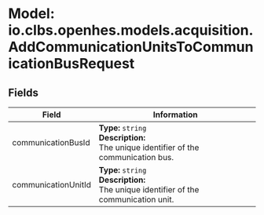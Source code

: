 # Model: io.clbs.openhes.models.acquisition.AddCommunicationUnitsToCommunicationBusRequest

## Fields

| Field | Information |
| --- | --- |
| communicationBusId | <b>Type:</b> `string`<br><b>Description:</b><br>The unique identifier of the communication bus. |
| communicationUnitId | <b>Type:</b> `string`<br><b>Description:</b><br>The unique identifier of the communication unit. |

